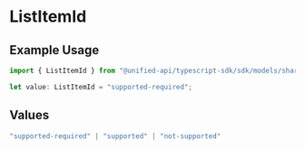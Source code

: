 # ListItemId

## Example Usage

```typescript
import { ListItemId } from "@unified-api/typescript-sdk/sdk/models/shared";

let value: ListItemId = "supported-required";
```

## Values

```typescript
"supported-required" | "supported" | "not-supported"
```